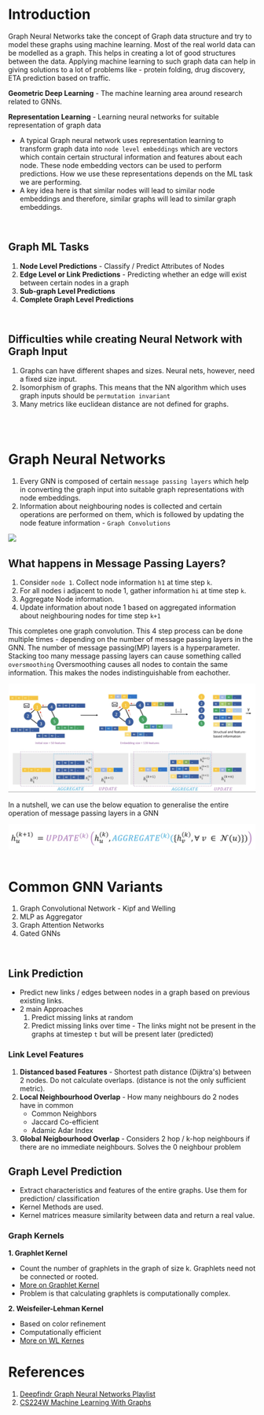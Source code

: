 # Introduction

Graph Neural Networks take the concept of Graph data structure and try to model these graphs using machine learning. Most of the real world data can be modelled as a graph. This helps in creating a lot of good structures between the data. Applying machine learning to such graph data can help in giving solutions to a lot of problems like - protein folding, drug discovery, ETA prediction based on traffic.

**Geometric Deep Learning** - The machine learning area around research related to GNNs.

**Representation Learning** - Learning neural networks for suitable representation of graph data

* A typical Graph neural network uses representation learning to transform graph data into `node level embeddings` which are vectors which contain certain structural information and features about each node. These node embedding vectors can be used to perform predictions. How we use these representations depends on the ML task we are performing.
* A key idea here is that similar nodes will lead to similar node embeddings and therefore, similar graphs will lead to similar graph embeddings.

<br>

## Graph ML Tasks
1. **Node Level Predictions** - Classify / Predict Attributes of Nodes
2. **Edge Level or Link Predictions** - Predicting whether an edge will exist between certain nodes in a graph
3. **Sub-graph Level Predictions**
4. **Complete Graph Level Predictions**

<br>

## Difficulties while creating Neural Network with Graph Input
1. Graphs can have different shapes and sizes. Neural nets, however,  need a fixed size input. 
2. Isomorphism of graphs. This means that the NN algorithm which uses graph inputs should be `permutation invariant`
3. Many metrics like euclidean distance are not defined for graphs.

<br>
<br>

# Graph Neural Networks

1. Every GNN is composed of certain `message passing layers` which help in converting the graph input into suitable graph representations with node embeddings.
2. Information about neighbouring nodes is collected and certain operations are performed on them, which is followed by updating the node feature information - `Graph Convolutions`

<img src="https://miro.medium.com/max/1838/1*0rj1Pxlzyqkg_rrZiyRDNw.png">

## What happens in Message Passing Layers?

1. Consider `node 1`. Collect node information `h1` at time step `k`.
2. For all nodes i adjacent to node 1, gather information `hi` at time step `k`.
3. Aggregate Node information.
4. Update information about node 1 based on aggregated information about neighbouring nodes for time step `k+1`

This completes one graph convolution. This 4 step process can be done multiple times - depending on the number of message passing layers in the GNN.
The number of message passing(MP) layers is a hyperparameter. Stacking too many message passing layers can cause something called `oversmoothing`
Oversmoothing causes all nodes to contain the same information. This makes the nodes indistinguishable from eachother.

<img src="https://github.com/tejaspradhan/Graph-Neural-Networks/blob/main/images/graph-conv.png">

In a nutshell, we can use the below equation to generalise the entire operation of message passing layers in a GNN

<img src="https://github.com/tejaspradhan/Graph-Neural-Networks/blob/main/images/mp-equation.png">
<br>
<br>

# Common GNN Variants
1. Graph Convolutional Network - Kipf and Welling
2. MLP as Aggregator
3. Graph Attention Networks
4. Gated GNNs
<br>


## Link Prediction

* Predict new links / edges between nodes in a graph based on previous existing links.
* 2 main Approaches
  1. Predict missing links at random
  2. Predict missing links over time - The links might not be present in the graphs at timestep `t` but will be present later (predicted) 

### Link Level Features
1. **Distanced based Features** - Shortest path distance (Dijktra's) between 2 nodes. Do not calculate overlaps. (distance is not the only sufficient metric).
2. **Local Neighbourhood Overlap** - How many neighbours do 2 nodes have in common
   * Common Neighbors
   * Jaccard Co-efficient
   * Adamic Adar Index
4. **Global Neigbourhood Overlap** - Considers 2 hop / k-hop neighbours if there are no immediate neighbours. Solves the 0 neighbour problem 

## Graph Level Prediction

* Extract characteristics and features of the entire graphs. Use them for prediction/ classification
* Kernel Methods are used. 
* Kernel matrices measure similarity between data and return a real value.

### Graph Kernels

**1. Graphlet Kernel**

* Count the number of graphlets in the graph of size k. Graphlets need not be connected or rooted.
* [More on Graphlet Kernel](https://ethz.ch/content/dam/ethz/special-interest/bsse/borgwardt-lab/documents/slides/BNA09_3_4.pdf)
* Problem is that calculating graphlets is computationally complex.



**2. Weisfeiler-Lehman Kernel**

* Based on color refinement
* Computationally efficient 
* [More on WL Kernes](https://jmlr.csail.mit.edu/papers/volume12/shervashidze11a/shervashidze11a.pdf)

# References 
1. [Deepfindr Graph Neural Networks Playlist](https://youtube.com/playlist?list=PLV8yxwGOxvvoNkzPfCx2i8an--Tkt7O8Z)
2. [CS224W Machine Learning With Graphs](https://youtube.com/playlist?list=PLoROMvodv4rPLKxIpqhjhPgdQy7imNkDn)
